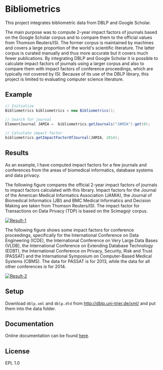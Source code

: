 Bibliometrics
====

This project integrates bibliometric data from DBLP and Google Scholar.

The main purpose was to compute 2-year impact factors of journals based on the Google Scholar corpus and
to compare them to the official values from Thomson Reuters/ISI. The former corpus is maintained by machines and covers 
a large proportion of the world's scientific literature. The latter corpus is curated manually and thus more accurate 
but it covers much fewer publications. By integrating DBLP and Google Scholar it is possible to calculate impact factors of 
journals using a larger corpus and also to compare them with impact factors of conference proceedings, which are typically 
not covered by ISI. Because of its use of the DBLP library, this project is limited to evaluating computer science literature.

Example
------	

```Java
// Initialize
Bibliometrics bibliometrics = new Bibliometrics();
        
// Search for journal
ElementJournal JAMIA =  bibliometrics.getJournals("JAMIA").get(0);

// Calculate impact factor        
bibliometrics.getImpactFactorOfJournal(JAMIA, 2014);
```

Results
------

As an example, I have computed impact factors for a few journals and conferences from the areas of biomedical informatics,
database systems and data privacy.

The following figure compares the official 2-year impact factors of journals to impact factors calculated with this library.
Impact factors for the Journal of the American Medical Informatics Association (JAMIA), the Journal of Biomedical Informatics (JBI)
and BMC Medical Informatics and Decision Making are taken from Thomson Reuters/ISI. The impact factor for Transactions on Data Privacy
(TDP) is based on the Scimagojr corpus. 

[![Result-1](https://raw.github.com/prasser/bibliometrics/master/img/img1.png)](https://raw.github.com/prasser/bibliometrics/master/img/img1.png)

The following figure shows some impact factors for conference proceedings, specifically for the International Conference on Data Engineering
(ICDE), the International Conference on Very Large Data Bases (VLDB), the International Conference on Extending Database Technology (EDBT),
the International Conference on Privacy, Security, Risk and Trust (PASSAT) and the International Symposium on Computer-Based Medical Systems (CBMS).
The data for PASSAT is for 2013, while the data for all other conferences is for 2014.

[![Result-2](https://raw.github.com/prasser/bibliometrics/master/img/img2.png)](https://raw.github.com/prasser/bibliometrics/master/img/img2.png)

Setup
------
Download ```dblp.xml``` and ```dblp.dtd``` from http://dblp.uni-trier.de/xml/ and put them into the data folder.

Documentation
------
Online documentation can be found [here](https://rawgithub.com/prasser/bibliometrics/master/doc/). 

License
------
EPL 1.0
